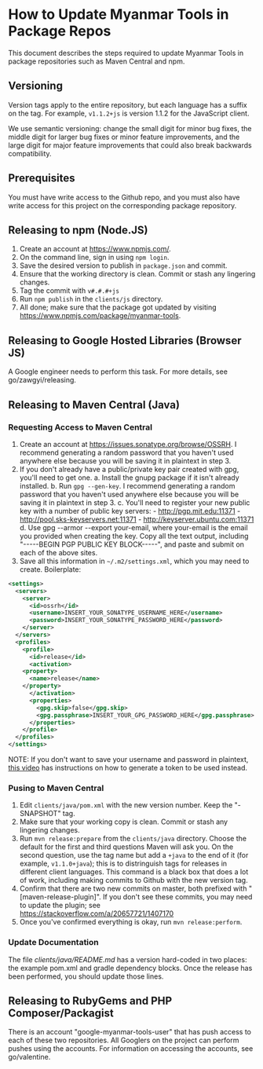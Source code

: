 # How to Update Myanmar Tools in Package Repos

This document describes the steps required to update Myanmar Tools in package repositories such as Maven Central and npm.

## Versioning

Version tags apply to the entire repository, but each language has a suffix on the tag.  For example, `v1.1.2+js` is version 1.1.2 for the JavaScript client.

We use semantic versioning: change the small digit for minor bug fixes, the middle digit for larger bug fixes or minor feature improvements, and the large digit for major feature improvements that could also break backwards compatibility.

## Prerequisites

You must have write access to the Github repo, and you must also have write access for this project on the corresponding package repository.

## Releasing to npm (Node.JS)

1. Create an account at https://www.npmjs.com/.
2. On the command line, sign in using `npm login`.
3. Save the desired version to publish in `package.json` and commit.
4. Ensure that the working directory is clean.  Commit or stash any lingering changes.
5. Tag the commit with `v#.#.#+js`
6. Run `npm publish` in the `clients/js` directory.
7. All done; make sure that the package got updated by visiting https://www.npmjs.com/package/myanmar-tools.

## Releasing to Google Hosted Libraries (Browser JS)

A Google engineer needs to perform this task.  For more details, see go/zawgyi/releasing.

## Releasing to Maven Central (Java)

### Requesting Access to Maven Central

1. Create an account at https://issues.sonatype.org/browse/OSSRH.  I recommend generating a random password that you haven't used anywhere else because you will be saving it in plaintext in step 3.
2. If you don't already have a public/private key pair created with gpg, you'll need to get one.
    a. Install the gnupg package if it isn't already installed.
    b. Run `gpg --gen-key`.  I recommend generating a random password that you haven't used anywhere else because you will be saving it in plaintext in step 3.
    c. You'll need to register your new public key with a number of public key servers:
        - http://pgp.mit.edu:11371
        - http://pool.sks-keyservers.net:11371
        - http://keyserver.ubuntu.com:11371
    d. Use gpg --armor --export your-email, where your-email is the email you provided when creating the key. Copy all the text output, including "-----BEGIN PGP PUBLIC KEY BLOCK-----", and paste and submit on each of the above sites.
3. Save all this information in `~/.m2/settings.xml`, which you may need to create.  Boilerplate:

```xml
<settings>
  <servers>
    <server>
      <id>ossrh</id>
      <username>INSERT_YOUR_SONATYPE_USERNAME_HERE</username>
      <password>INSERT_YOUR_SONATYPE_PASSWORD_HERE</password>
    </server>
  </servers>
  <profiles>
    <profile>
      <id>release</id>
      <activation>
    <property>
      <name>release</name>
    </property>
      </activation>
      <properties>
        <gpg.skip>false</gpg.skip>
        <gpg.passphrase>INSERT_YOUR_GPG_PASSWORD_HERE</gpg.passphrase>
      </properties>
    </profile>
  </profiles>
</settings>
```

NOTE: If you don't want to save your username and password in plaintext, [this video](https://www.youtube.com/watch?v=b5D2EBjLp40) has instructions on how to generate a token to be used instead.

### Pusing to Maven Central

1. Edit `clients/java/pom.xml` with the new version number.  Keep the "-SNAPSHOT" tag.
2. Make sure that your working copy is clean.  Commit or stash any lingering changes.
3. Run `mvn release:prepare` from the `clients/java` directory.  Choose the default for the first and third questions Maven will ask you.  On the second question, use the tag name but add a `+java` to the end of it (for example, `v1.1.0+java`); this is to distringuish tags for releases in different client languages.  This command is a black box that does a lot of work, including making commits to Github with the new version tag.
4. Confirm that there are two new commits on master, both prefixed with "[maven-release-plugin]".  If you don't see these commits, you may need to update the plugin; see https://stackoverflow.com/a/20657721/1407170
5. Once you've confirmed everything is okay, run `mvn release:perform`.

### Update Documentation

The file *clients/java/README.md* has a version hard-coded in two places: the example pom.xml and gradle dependency blocks.  Once the release has been performed, you should update those lines.

## Releasing to RubyGems and PHP Composer/Packagist

There is an account "google-myanmar-tools-user" that has push access to each of these two repositories.  All Googlers on the project can perform pushes using the accounts.  For information on accessing the accounts, see go/valentine.
